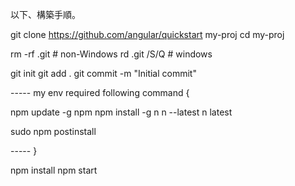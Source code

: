 

以下、構築手順。

git clone  https://github.com/angular/quickstart  my-proj
cd my-proj

rm -rf .git  # non-Windows
rd .git /S/Q # windows

git init
git add .
git commit -m "Initial commit"

----- my env required following command {

npm update -g npm
npm install -g n
n --latest
n latest

sudo npm postinstall

----- }

npm install
npm start



